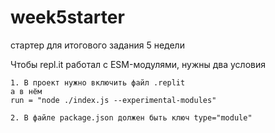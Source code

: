 # week5starter
стартер для итогового задания 5 недели

Чтобы repl.it работал с ESM-модулями, нужны два условия
```
1. В проект нужно включить файл .replit
а в нём   
run = "node ./index.js --experimental-modules"

2. В файле package.json должен быть ключ type="module"
```
